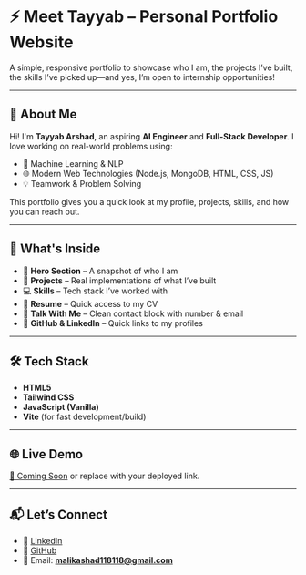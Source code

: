 # ⚡ Meet Tayyab – Personal Portfolio Website

A simple, responsive portfolio to showcase who I am, the projects I’ve built, the skills I’ve picked up—and yes, I’m open to internship opportunities!

---

## 👋 About Me

Hi! I'm **Tayyab Arshad**, an aspiring **AI Engineer** and **Full-Stack Developer**.
I love working on real-world problems using:

* 🤖 Machine Learning & NLP
* 🌐 Modern Web Technologies (Node.js, MongoDB, HTML, CSS, JS)
* 💡 Teamwork & Problem Solving

This portfolio gives you a quick look at my profile, projects, skills, and how you can reach out.

---

## 🚧 What's Inside

* 🎯 **Hero Section** – A snapshot of who I am
* 💼 **Projects** – Real implementations of what I’ve built
* 💻 **Skills** – Tech stack I’ve worked with
* 📄 **Resume** – Quick access to my CV
* 📢 **Talk With Me** – Clean contact block with number & email
* 🔗 **GitHub & LinkedIn** – Quick links to my profiles

---

## 🛠️ Tech Stack

* **HTML5**
* **Tailwind CSS**
* **JavaScript (Vanilla)**
* **Vite** (for fast development/build)

---

## 🌐 Live Demo

[🔗 Coming Soon](#) or replace with your deployed link.

---

## 📬 Let’s Connect

* 💼 [LinkedIn](https://www.linkedin.com/in/tayyab-arshad-142829322/)
* 🐙 [GitHub](https://github.com/Tayyab-arshad118)
* 📧 Email: **[malikashad118118@gmail.com](mailto:malikashad118118@gmail.com)**
